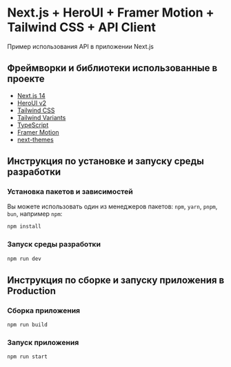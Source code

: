 # Next.js + HeroUI + Framer Motion + Tailwind CSS + API Client

Пример использования API в приложении Next.js

## Фреймворки и библиотеки использованные в проекте

- [Next.js 14](https://nextjs.org/docs/getting-started)
- [HeroUI v2](https://heroui.com/)
- [Tailwind CSS](https://tailwindcss.com/)
- [Tailwind Variants](https://tailwind-variants.org)
- [TypeScript](https://www.typescriptlang.org/)
- [Framer Motion](https://www.framer.com/motion/)
- [next-themes](https://github.com/pacocoursey/next-themes)

## Инструкция по установке и запуску среды разработки

### Установка пакетов и зависимостей

Вы можете использовать один из менеджеров пакетов: `npm`, `yarn`, `pnpm`, `bun`, например `npm`:

```bash
npm install
```

### Запуск среды разработки

```bash
npm run dev
```

## Инструкция по сборке и запуску приложения в Production

### Сборка приложения

```bash
npm run build
```

### Запуск приложения

```bash
npm run start
```
